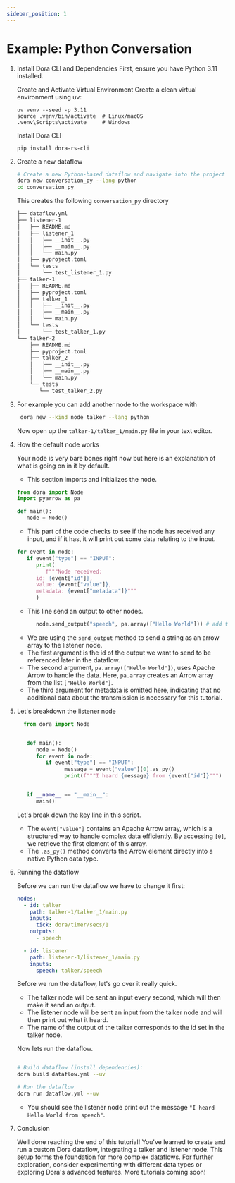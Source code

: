 ```yaml
---
sidebar_position: 1
---
```


# Example: Python Conversation
1. Install Dora CLI and Dependencies
   First, ensure you have Python 3.11 installed.
   
   Create and Activate Virtual Environment
   Create a clean virtual environment using uv:
   ```
   uv venv --seed -p 3.11
   source .venv/bin/activate  # Linux/macOS
   .venv\Scripts\activate     # Windows
   ```
   Install Dora CLI
   ```
   pip install dora-rs-cli
   ```

2. Create a new dataflow

   ```bash
   # Create a new Python-based dataflow and navigate into the project directory
   dora new conversation_py --lang python
   cd conversation_py
   ```

   This creates the following `conversation_py` directory

   ```bash
   ├── dataflow.yml
   ├── listener-1
   │   ├── README.md
   │   ├── listener_1
   │   │   ├── __init__.py
   │   │   ├── __main__.py
   │   │   └── main.py
   │   ├── pyproject.toml
   │   └── tests
   │       └── test_listener_1.py
   ├── talker-1
   │   ├── README.md
   │   ├── pyproject.toml
   │   ├── talker_1
   │   │   ├── __init__.py
   │   │   ├── __main__.py
   │   │   └── main.py
   │   └── tests
   │       └── test_talker_1.py
   └── talker-2
       ├── README.md
       ├── pyproject.toml
       ├── talker_2
       │   ├── __init__.py
       │   ├── __main__.py
       │   └── main.py
       └── tests
          └── test_talker_2.py
   ```

3. For example you can add another node to the workspace with

   ```bash
    dora new --kind node talker --lang python
   ```

   Now open up the `talker-1/talker_1/main.py` file in your text editor.

4. How the default node works

   Your node is very bare bones right now but here is an explanation of what is going on in it by default.

   - This section imports and initializes the node.

   ```python
   from dora import Node
   import pyarrow as pa

   def main():
      node = Node()
   ```

   - This part of the code checks to see if the node has received any input, and if it has, it will print out some data relating to the input.

   ```python
   for event in node:
      if event["type"] == "INPUT":
         print(
            f"""Node received:
         id: {event["id"]},
         value: {event["value"]},
         metadata: {event["metadata"]}"""
         )
   ```

   - This line send an output to other nodes.

   ```python
         node.send_output("speech", pa.array(["Hello World"])) # add this line
   ```

   - We are using the `send_output` method to send a string as an arrow array to the listener node.
   - The first argument is the id of the output we want to send to be referenced later in the dataflow.
   - The second argument, `pa.array(["Hello World"])`, uses Apache Arrow to handle the data. Here, `pa.array` creates an Arrow array from the list `["Hello World"]`.
   - The third argument for metadata is omitted here, indicating that no additional data about the transmission is necessary for this tutorial.

5. Let's breakdown the listener node

   ```python
     from dora import Node


      def main():
         node = Node()
         for event in node:
            if event["type"] == "INPUT":
                  message = event["value"][0].as_py()
                  print(f"""I heard {message} from {event["id"]}""")


      if __name__ == "__main__":
         main()
   ```

   Let's break down the key line in this script.

   - The `event["value"]` contains an Apache Arrow array, which is a structured way to handle complex data efficiently. By accessing `[0]`, we retrieve the first element of this array.
   - The `.as_py()` method converts the Arrow element directly into a native Python data type.

6. Running the dataflow

   Before we can run the dataflow we have to change it first:

   ```yaml
   nodes:
     - id: talker
       path: talker-1/talker_1/main.py
       inputs:
         tick: dora/timer/secs/1
       outputs:
         - speech

     - id: listener
       path: listener-1/listener_1/main.py
       inputs:
         speech: talker/speech
   ```

   Before we run the dataflow, let's go over it really quick.

   - The talker node will be sent an input every second, which will then make it send an output.
   - The listener node will be sent an input from the talker node and will then print out what it heard.
   - The name of the output of the talker corresponds to the id set in the talker node.

   Now lets run the dataflow.

   ```bash

   # Build dataflow (install dependencies):
   dora build dataflow.yml --uv

   # Run the dataflow
   dora run dataflow.yml --uv
   ```

   - You should see the listener node print out the message `"I heard Hello World from speech"`.

7. Conclusion

   Well done reaching the end of this tutorial! You've learned to create and run a custom Dora dataflow, integrating a talker and listener node. This setup forms the foundation for more complex dataflows. For further exploration, consider experimenting with different data types or exploring Dora's advanced features. More tutorials coming soon!
